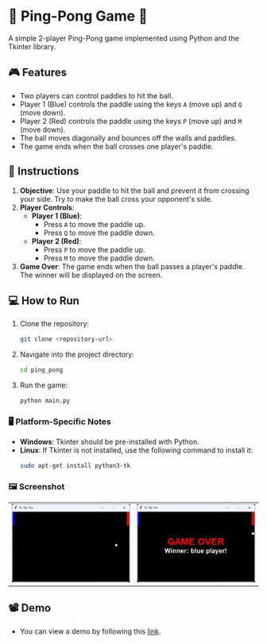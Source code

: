 # 🏓 Ping-Pong Game 🏓

A simple 2-player Ping-Pong game implemented using Python and the Tkinter library.

## 🎮 Features

- Two players can control paddles to hit the ball.
- Player 1 (Blue) controls the paddle using the keys `A` (move up) and `Q` (move down).
- Player 2 (Red) controls the paddle using the keys `P` (move up) and `M` (move down).
- The ball moves diagonally and bounces off the walls and paddles.
- The game ends when the ball crosses one player's paddle.

## 🚀 Instructions

1. **Objective**: Use your paddle to hit the ball and prevent it from crossing your side. Try to make the ball cross your opponent's side.
2. **Player Controls**:
   - **Player 1 (Blue)**:
     - Press `A` to move the paddle up.
     - Press `Q` to move the paddle down.
   - **Player 2 (Red)**:
     - Press `P` to move the paddle up.
     - Press `M` to move the paddle down.
3. **Game Over**: The game ends when the ball passes a player's paddle. The winner will be displayed on the screen.

## 💻 How to Run

1. Clone the repository:
   ```bash
   git clone <repository-url>
   ```

2. Navigate into the project directory:
   ```bash
   cd ping_pong
   ```

3. Run the game:
   ```bash
   python main.py
   ```

### 🖥️ Platform-Specific Notes

- **Windows**: Tkinter should be pre-installed with Python.
- **Linux**: If Tkinter is not installed, use the following command to install it:
  ```bash
  sudo apt-get install python3-tk
  ```

### 🖼️ Screenshot

|         |         |
|---------|---------|
| ![Image 1](./assets/ping_pong_1.png) | ![Image 2](./assets/ping_pong_2.png) |

## 📽️ Demo

- You can view a demo by following this [link](https://drive.google.com/file/d/1oxn-ZCHwEZJoFzZ-yySarnwbzhxKvP-0/view?usp=sharing).